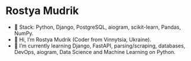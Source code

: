 # Rostya Mudrik
- 💌 Stack: Python, Django, PostgreSQL, aiogram, scikit-learn, Pandas, NumPy.
- 👋 Hi, I’m Rostya Mudrik (Coder from Vinnytsia, Ukraine).
- 🌱 I’m currently learning Django, FastAPI, parsing/scraping, databases, DevOps, aiogram, Data Science and Machine Learning on Python.
